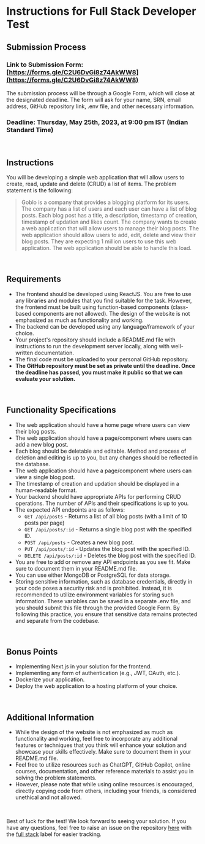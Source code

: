 # Instructions for Full Stack Developer Test

## Submission Process

### Link to Submission Form: [https://forms.gle/C2U6DvGi8z74AkWW8](https://forms.gle/C2U6DvGi8z74AkWW8)

The submission process will be through a Google Form, which will close at the designated deadline. The form will ask for your name, SRN, email address, GitHub repository link, .env file, and other necessary information.

### Deadline: Thursday, May 25th, 2023, at 9:00 pm IST (Indian Standard Time)

<br />

## Instructions

You will be developing a simple web application that will allow users to create, read, update and delete (CRUD) a list of items. The problem statement is the following:

> Goblo is a company that provides a blogging platform for its users. The company has a list of users and each user can have a list of blog posts. Each blog post has a title, a description, timestamp of creation, timestamp of updation and likes count. The company wants to create a web application that will allow users to manage their blog posts. The web application should allow users to add, edit, delete and view their blog posts. They are expecting 1 million users to use this web application. The web application should be able to handle this load.

<br />

## Requirements

-   The frontend should be developed using ReactJS. You are free to use any libraries and modules that you find suitable for the task. However, the frontend must be built using function-based components (class-based components are not allowed). The design of the website is not emphasized as much as functionality and working.
-   The backend can be developed using any language/framework of your choice.
-   Your project's repository should include a README.md file with instructions to run the development server locally, along with well-written documentation.
-   The final code must be uploaded to your personal GitHub repository.
-   **The GitHub repository must be set as private until the deadline. Once the deadline has passed, you must make it public so that we can evaluate your solution.**

<br />

## Functionality Specifications

-   The web application should have a home page where users can view their blog posts.
-   The web application should have a page/component where users can add a new blog post.
-   Each blog should be deletable and editable. Method and process of deletion and editing is up to you, but any changes should be reflected in the database.
-   The web application should have a page/component where users can view a single blog post.
-   The timestamp of creation and updation should be displayed in a human-readable format.
-   Your backend should have appropriate APIs for performing CRUD operations. The number of APIs and their specifications is up to you.
-   The expected API endpoints are as follows:
    -   `GET /api/posts` - Returns a list of all blog posts (with a limit of 10 posts per page)
    -   `GET /api/posts/:id` - Returns a single blog post with the specified ID.
    -   `POST /api/posts` - Creates a new blog post.
    -   `PUT /api/posts/:id` - Updates the blog post with the specified ID.
    -   `DELETE /api/posts/:id` - Deletes the blog post with the specified ID.
-   You are free to add or remove any API endpoints as you see fit. Make sure to document them in your README.md file.
-   You can use either MongoDB or PostgreSQL for data storage.
-   Storing sensitive information, such as database credentials, directly in your code poses a security risk and is prohibited. Instead, it is recommended to utilize environment variables for storing such information. These variables can be saved in a separate .env file, and you should submit this file through the provided Google Form. By following this practice, you ensure that sensitive data remains protected and separate from the codebase.

<br />

## Bonus Points

-   Implementing Next.js in your solution for the frontend.
-   Implementing any form of authentication (e.g., JWT, OAuth, etc.).
-   Dockerize your application.
-   Deploy the web application to a hosting platform of your choice.

<br />

## Additional Information

-   While the design of the website is not emphasized as much as functionality and working, feel free to incorporate any additional features or techniques that you think will enhance your solution and showcase your skills effectively. Make sure to document them in your README.md file.
-   Feel free to utilize resources such as ChatGPT, GitHub Copilot, online courses, documentation, and other reference materials to assist you in solving the problem statements.
-   However, please note that while using online resources is encouraged, directly copying code from others, including your friends, is considered unethical and not allowed.

<br />

Best of luck for the test! We look forward to seeing your solution. If you have any questions, feel free to raise an issue on the repository [here](https://github.com/Consuma/recruitment/issues) with the [full stack](https://github.com/Consuma/recruitment/labels/full%20stack) label for easier tracking.
